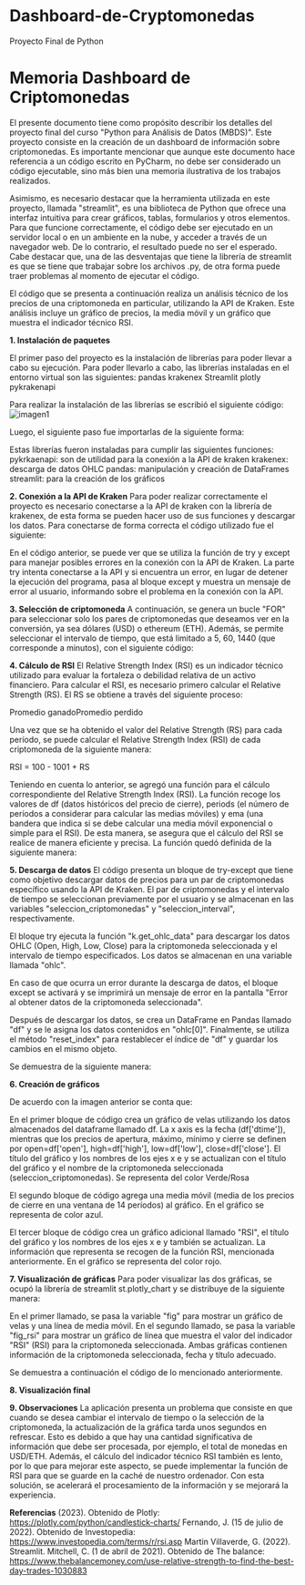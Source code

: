 # Dashboard-de-Cryptomonedas
Proyecto Final de Python
# Memoria Dashboard de Criptomonedas

El presente documento tiene como propósito describir los detalles del proyecto final del curso "Python para Análisis de Datos (MBDS)". Este proyecto consiste en la creación de un dashboard de información sobre criptomonedas. Es importante mencionar que aunque este documento hace referencia a un código escrito en PyCharm, no debe ser considerado un código ejecutable, sino más bien una memoria ilustrativa de los trabajos realizados.

Asimismo, es necesario destacar que la herramienta utilizada en este proyecto, llamada "streamlit", es una biblioteca de Python que ofrece una interfaz intuitiva para crear gráficos, tablas, formularios y otros elementos. Para que funcione correctamente, el código debe ser ejecutado en un servidor local o en un ambiente en la nube, y acceder a través de un navegador web. De lo contrario, el resultado puede no ser el esperado. Cabe destacar que, una de las desventajas que tiene la librería de streamlit es que se tiene que trabajar sobre los archivos .py, de otra forma puede traer problemas al momento de ejecutar el código.

El código que se presenta a continuación realiza un análisis técnico de los precios de una criptomoneda en particular, utilizando la API de Kraken. Este análisis incluye un gráfico de precios, la media móvil y un gráfico que muestra el indicador técnico RSI.

**1. Instalación de paquetes**

El primer paso del proyecto es la instalación de librerías para poder llevar a cabo su ejecución. Para poder llevarlo a cabo, las librerías instaladas en el entorno virtual son las siguientes:
pandas
krakenex
Streamlit
plotly
pykrakenapi

Para realizar la instalación de las librerías se escribió el siguiente código:
![imagen1](ruta/a/la/imagen.jpg)

Luego, el siguiente paso fue importarlas de la siguiente forma:


Estas librerías fueron instaladas para cumplir las siguientes funciones:
pykrkaenapi: son de utilidad para la conexión a la API de kraken
krakenex: descarga de datos OHLC
pandas: manipulación y creación de DataFrames
streamlit: para la creación de los gráficos

**2. Conexión a la API de Kraken**
Para poder realizar correctamente el proyecto es necesario conectarse a la API de kraken con la librería de krakenex, de esta forma se pueden hacer uso de sus funciones y descargar los datos. Para conectarse de forma correcta el código utilizado fue el siguiente:



En el código anterior, se puede ver que se utiliza la función de try y except para manejar posibles errores en la conexión con la API de Kraken. La parte try intenta conectarse a la API y si encuentra un error, en lugar de detener la ejecución del programa, pasa al bloque except y muestra un mensaje de error al usuario, informando sobre el problema en la conexión con la API.

**3. Selección de criptomoneda**
A continuación, se genera un bucle "FOR" para seleccionar solo los pares de criptomonedas que deseamos ver en la conversión, ya sea dólares (USD) o ethereum (ETH). Además, se permite seleccionar el intervalo de tiempo, que está limitado a 5, 60, 1440 (que corresponde a minutos), con el siguiente código:



**4. Cálculo de RSI**
El Relative Strength Index (RSI) es un indicador técnico utilizado para evaluar la fortaleza o debilidad relativa de un activo financiero. Para calcular el RSI, es necesario primero calcular el Relative Strength (RS). El RS se obtiene a través del siguiente proceso:

Promedio ganadoPromedio perdido

Una vez que se ha obtenido el valor del Relative Strength (RS) para cada período, se puede calcular el Relative Strength Index (RSI) de cada criptomoneda de la siguiente manera:

RSI = 100 - 1001 + RS

Teniendo en cuenta lo anterior, se agregó una función para el cálculo correspondiente del Relative Strength Index (RSI). La función recoge los valores de df (datos históricos del precio de cierre), periods (el número de períodos a considerar para calcular las medias móviles) y ema (una bandera que indica si se debe calcular una media móvil exponencial o simple para el RSI). De esta manera, se asegura que el cálculo del RSI se realice de manera eficiente y precisa. La función quedó definida de la siguiente manera:



**5. Descarga de datos**
El código presenta un bloque de try-except que tiene como objetivo descargar datos de precios para un par de criptomonedas específico usando la API de Kraken. El par de criptomonedas y el intervalo de tiempo se seleccionan previamente por el usuario y se almacenan en las variables "seleccion_criptomonedas" y "seleccion_interval", respectivamente.

El bloque try ejecuta la función "k.get_ohlc_data" para descargar los datos OHLC (Open, High, Low, Close) para la criptomoneda seleccionada y el intervalo de tiempo especificados. Los datos se almacenan en una variable llamada "ohlc".

En caso de que ocurra un error durante la descarga de datos, el bloque except se activará y se imprimirá un mensaje de error en la pantalla "Error al obtener datos de la criptomoneda seleccionada".

Después de descargar los datos, se crea un DataFrame en Pandas llamado "df" y se le asigna los datos contenidos en "ohlc[0]". Finalmente, se utiliza el método "reset_index" para restablecer el índice de "df" y guardar los cambios en el mismo objeto.

Se demuestra de la siguiente manera:



**6. Creación de gráficos**


De acuerdo con la imagen anterior se conta que:

En el primer bloque de código crea un gráfico de velas utilizando los datos almacenados del dataframe llamado df. La x axis es la fecha (df['dtime']), mientras que los precios de apertura, máximo, mínimo y cierre se definen por open=df['open'], high=df['high'], low=df['low'], close=df['close']. El título del gráfico y los nombres de los ejes x e y se actualizan con el título del gráfico y el nombre de la criptomoneda seleccionada (seleccion_criptomonedas). Se representa del color Verde/Rosa

El segundo bloque de código agrega una media móvil (media de los precios de cierre en una ventana de 14 períodos) al gráfico. En el gráfico se representa de color azul.

El tercer bloque de código crea un gráfico adicional llamado "RSI", el título del gráfico y los nombres de los ejes x e y también se actualizan. La información que representa se recogen de la función RSI, mencionada anteriormente. En el gráfico se representa del color rojo.

**7. Visualización de gráficas**
Para poder visualizar las dos gráficas, se ocupó la librería de streamlit st.plotly_chart y se distribuye de la siguiente manera:

En el primer llamado, se pasa la variable "fig" para mostrar un gráfico de velas y una línea de media móvil. En el segundo llamado, se pasa la variable "fig_rsi" para mostrar un gráfico de línea que muestra el valor del indicador "RSI" (RSI) para la criptomoneda seleccionada. Ambas gráficas contienen información de la criptomoneda seleccionada, fecha y título adecuado.

Se demuestra a continuación el código de lo mencionado anteriormente.


**8. Visualización final**



**9. Observaciones**
La aplicación presenta un problema que consiste en que cuando se desea cambiar el intervalo de tiempo o la selección de la criptomoneda, la actualización de la gráfica tarda unos segundos en refrescar. Esto es debido a que hay una cantidad significativa de información que debe ser procesada, por ejemplo, el total de monedas en USD/ETH. Además, el cálculo del indicador técnico RSI también es lento, por lo que para mejorar este aspecto, se puede implementar la función de RSI para que se guarde en la caché de nuestro ordenador. Con esta solución, se acelerará el procesamiento de la información y se mejorará la experiencia.


**Referencias**
(2023). Obtenido de Plotly: https://plotly.com/python/candlestick-charts/
Fernando, J. (15 de julio de 2022). Obtenido de Investopedia: https://www.investopedia.com/terms/r/rsi.asp
Martin Villaverde, G. (2022). Streamlit.
Mitchell, C. (1 de abril de 2021). Obtenido de The balance: https://www.thebalancemoney.com/use-relative-strength-to-find-the-best-day-trades-1030883


